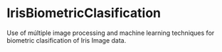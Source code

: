 # IrisBiometricClasification
Use of múltiple image processing and machine learning techniques for biometric clasification of Iris Image data.
